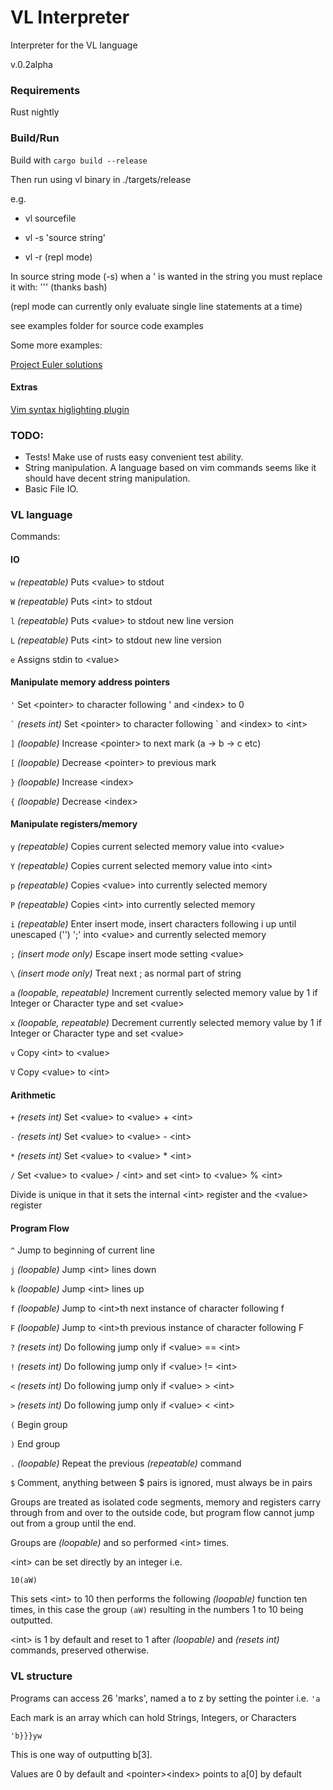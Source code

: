 # VL Interpreter
Interpreter for the VL language

v.0.2alpha

### Requirements

Rust nightly

### Build/Run

Build with `cargo build --release`

Then run using vl binary in ./targets/release

e.g.

- vl sourcefile

- vl -s 'source string'

- vl -r  (repl mode)

In source string mode (-s) when a ' is wanted in the string you must replace it with: '\'' (thanks bash)

(repl mode can currently only evaluate single line statements at a time)

see examples folder for source code examples

Some more examples:

[Project Euler solutions](https://github.com/Roybie/ProjectEulerVL "Project Euler VL Solutions")

#### Extras

[Vim syntax higlighting plugin](https://github.com/benbrunton/vl.vim "vl.vim")

### TODO:

* Tests! Make use of rusts easy convenient test ability.
* String manipulation. A language based on vim commands seems like it should have decent string manipulation.
* Basic File IO.

### VL language

Commands:

#### IO

`w` _(repeatable)_ Puts \<value> to stdout

`W` _(repeatable)_ Puts \<int> to stdout

`l` _(repeatable)_ Puts \<value> to stdout new line version

`L` _(repeatable)_ Puts \<int> to stdout new line version

`e` Assigns stdin to \<value>

#### Manipulate memory address pointers

`'` Set \<pointer> to character following ' and \<index> to 0

`` ` `` _(resets int)_ Set \<pointer> to character following \` and \<index> to \<int>

`]` _(loopable)_ Increase \<pointer> to next mark (a -> b -> c etc)

`[` _(loopable)_ Decrease \<pointer> to previous mark

`}` _(loopable)_ Increase \<index>

`{` _(loopable)_ Decrease \<index>

#### Manipulate registers/memory

`y` _(repeatable)_ Copies current selected memory value into \<value>

`Y` _(repeatable)_ Copies current selected memory value into \<int>

`p` _(repeatable)_ Copies \<value> into currently selected memory
  		  
`P` _(repeatable)_ Copies \<int> into currently selected memory

`i` _(repeatable)_ Enter insert mode, insert characters following i up until unescaped ('\') ';' into \<value> and currently selected memory

`;` _(insert mode only)_ Escape insert mode setting \<value>

`\` _(insert mode only)_ Treat next ; as normal part of string

`a` _(loopable, repeatable)_ Increment currently selected memory value by 1 if Integer or Character type and set \<value>

`x` _(loopable, repeatable)_ Decrement currently selected memory value by 1 if Integer or Character type and set \<value>

`v` Copy \<int> to \<value>

`V` Copy \<value> to \<int>

#### Arithmetic

`+` _(resets int)_ Set \<value> to \<value> + \<int>

`-` _(resets int)_ Set \<value> to \<value> - \<int>

`*` _(resets int)_ Set \<value> to \<value> * \<int>

`/` Set \<value> to \<value> / \<int> and set \<int> to \<value> % \<int>

Divide is unique in that it sets the internal \<int> register and the \<value> register

#### Program Flow

`^` Jump to beginning of current line

`j` _(loopable)_ Jump \<int> lines down

`k` _(loopable)_ Jump \<int> lines up

`f` _(loopable)_ Jump to \<int>th next instance of character following f

`F` _(loopable)_ Jump to \<int>th previous instance of character following F

`?` _(resets int)_ Do following jump only if \<value> == \<int>

`!` _(resets int)_ Do following jump only if \<value> != \<int>

`<` _(resets int)_ Do following jump only if \<value> > \<int>

`>` _(resets int)_ Do following jump only if \<value> < \<int>

`(` Begin group

`)` End group

`.` _(loopable)_ Repeat the previous _(repeatable)_ command

`$` Comment, anything between $ pairs is ignored, must always be in pairs

Groups are treated as isolated code segments, memory and registers carry through from and over to the outside code, but program flow cannot jump out from a group until the end.

Groups are _(loopable)_ and so performed \<int> times.

\<int> can be set directly by an integer i.e.

`10(aW)`

This sets \<int> to 10 then performs the following _(loopable)_ function ten times, in this case the group `(aW)` resulting in the numbers 1 to 10 being outputted.

\<int> is 1 by default and reset to 1 after _(loopable)_ and _(resets int)_  commands, preserved otherwise.


### VL structure

Programs can access 26 'marks', named a to z by setting the pointer i.e. `'a`

Each mark is an array which can hold Strings, Integers, or Characters

`'b}}}yw`

This is one way of outputting b[3].

Values are 0 by default and \<pointer>\<index> points to a[0] by default
